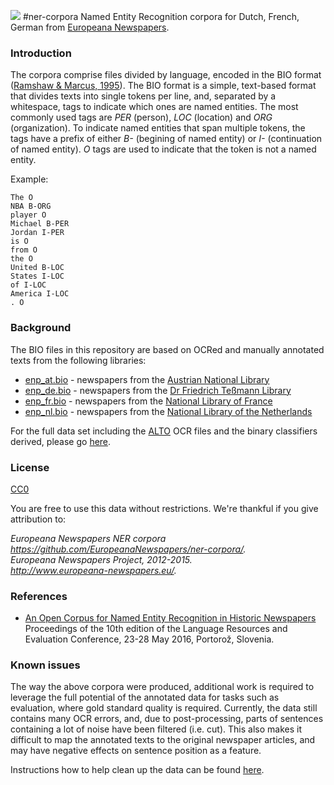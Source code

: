 <a href="http://www.europeana-newspapers.eu/"><img src=http://www.europeana-newspapers.eu/wp-content/uploads/2013/09/europeana_newspapers_forwebsite1.jpg></a> 
#ner-corpora
Named Entity Recognition corpora for Dutch, French, German from [Europeana Newspapers](http://www.europeana-newspapers.eu/named-entity-recognition-for-digitised-newspapers/).

### Introduction

The corpora comprise files divided by language, encoded in the BIO format ([Ramshaw & Marcus, 1995](http://www.aclweb.org/anthology/W/W95/W95-0107.pdf)). The BIO format is a simple, text-based format that divides texts into single tokens per line, and, separated by a whitespace, tags to indicate which ones are named entities. The most commonly used tags are *PER* (person), *LOC* (location) and *ORG* (organization). To indicate named entities that span multiple tokens, the tags have a prefix of either *B-* (begining of named entity) or *I-* (continuation of named entity). *O* tags are used to indicate that the token is not a named entity.

Example:
```
The O
NBA B-ORG
player O
Michael B-PER
Jordan I-PER
is O
from O
the O
United B-LOC
States I-LOC
of I-LOC
America I-LOC
. O
```

### Background

The BIO files in this repository are based on OCRed and manually annotated texts from the following libraries:

* [enp_at.bio](https://github.com/EuropeanaNewspapers/ner-corpora/tree/master/enp_at.bio) - newspapers from the [Austrian National Library](http://www.theeuropeanlibrary.org/tel4/newspapers/gallery?provider-id=P01252)
* [enp_de.bio](https://github.com/EuropeanaNewspapers/ner-corpora/tree/master/enp_de.bio) - newspapers from the [Dr Friedrich Teßmann Library](http://www.theeuropeanlibrary.org/tel4/newspapers/gallery?provider-id=P02013)
* [enp_fr.bio](https://github.com/EuropeanaNewspapers/ner-corpora/tree/master/enp_fr.bio) - newspapers from the [National Library of France](http://www.theeuropeanlibrary.org/tel4/newspapers/gallery?provider-id=P01190)
* [enp_nl.bio](https://github.com/EuropeanaNewspapers/ner-corpora/tree/master/enp_nl.bio) - newspapers from the [National Library of the Netherlands](http://www.theeuropeanlibrary.org/tel4/newspapers/gallery?provider-id=P01350)

For the full data set including the [ALTO](http://www.loc.gov/standards/alto/) OCR files and the binary classifiers derived, please go [here](http://lab.kbresearch.nl/static/html/eunews.html).

### License 

[CC0](https://creativecommons.org/publicdomain/zero/1.0/)

You are free to use this data without restrictions. We're thankful if you give attribution to:  

*Europeana Newspapers NER corpora*   
*https://github.com/EuropeanaNewspapers/ner-corpora/.*  
*Europeana Newspapers Project, 2012-2015.*    
*http://www.europeana-newspapers.eu/.*

### References

* [An Open Corpus for Named Entity Recognition in Historic Newspapers](http://www.lrec-conf.org/proceedings/lrec2016/pdf/110_Paper.pdf)  
Proceedings of the 10th edition of the Language Resources and Evaluation Conference, 23-28 May 2016, Portorož, Slovenia.

### Known issues

The way the above corpora were produced, additional work is required to leverage the full potential of the annotated data for tasks such as evaluation, where gold standard quality is required. Currently, the data still contains many OCR errors, and, due to post-processing, parts of sentences containing a lot of noise have been filtered (i.e. cut). This also makes it difficult to map the annotated texts to the original newspaper articles, and may have negative effects on sentence position as a feature. 

Instructions how to help clean up the data can be found [here](https://github.com/EuropeanaNewspapers/ner-corpora/wiki/Corpus-cleanup).
